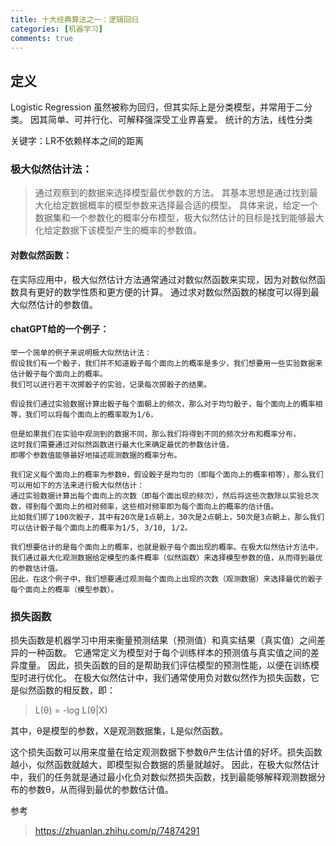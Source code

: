 ```yaml
---
title: 十大经典算法之一：逻辑回归
categories: [机器学习]
comments: true
---
```

## 定义
Logistic Regression 虽然被称为回归，但其实际上是分类模型，并常用于二分类。
因其简单、可并行化、可解释强深受工业界喜爱。
统计的方法，线性分类

关键字：LR不依赖样本之间的距离

### 极大似然估计法：
> 通过观察到的数据来选择模型最优参数的方法。
其基本思想是通过找到最大化给定数据概率的模型参数来选择最合适的模型。
具体来说，给定一个数据集和一个参数化的概率分布模型，极大似然估计的目标是找到能够最大化给定数据下该模型产生的概率的参数值。

#### 对数似然函数：
在实际应用中，极大似然估计方法通常通过对数似然函数来实现，因为对数似然函数具有更好的数学性质和更方便的计算。
通过求对数似然函数的梯度可以得到最大似然估计的参数值。

#### chatGPT给的一个例子：
```
举一个简单的例子来说明极大似然估计法：
假设我们有一个骰子，我们并不知道骰子每个面向上的概率是多少，我们想要用一些实验数据来估计骰子每个面向上的概率。
我们可以进行若干次掷骰子的实验，记录每次掷骰子的结果。

假设我们通过实验数据计算出骰子每个面朝上的频次，那么对于均匀骰子，每个面向上的概率相等，我们可以将每个面向上的概率取为1/6，

但是如果我们在实验中观测到的数据不同，那么我们将得到不同的频次分布和概率分布，
这时我们需要通过对似然函数进行最大化来确定最优的参数估计值，
即哪个参数值能够最好地描述观测数据的概率分布。

我们定义每个面向上的概率为参数θ，假设骰子是均匀的（即每个面向上的概率相等），那么我们可以用如下的方法来进行极大似然估计：
通过实验数据计算出每个面向上的次数（即每个面出现的频次），然后将这些次数除以实验总次数，得到每个面向上的相对频率，这些相对频率即为每个面向上的概率的估计值。
比如我们掷了100次骰子，其中有20次是1点朝上，30次是2点朝上，50次是3点朝上，那么我们可以估计骰子每个面向上的概率为1/5, 3/10, 1/2。

我们想要估计的是每个面向上的概率，也就是骰子每个面出现的概率。在极大似然估计方法中，我们通过最大化观测数据给定模型的条件概率（似然函数）来选择模型参数的值，从而得到最优的参数估计值。
因此，在这个例子中，我们想要通过观测每个面向上出现的次数（观测数据）来选择最优的骰子每个面向上的概率（模型参数）。
```
### 损失函数
损失函数是机器学习中用来衡量预测结果（预测值）和真实结果（真实值）之间差异的一种函数。
它通常定义为模型对于每个训练样本的预测值与真实值之间的差异度量。
因此，损失函数的目的是帮助我们评估模型的预测性能，以便在训练模型时进行优化。
在极大似然估计中，我们通常使用负对数似然作为损失函数，它是似然函数的相反数，即：

> L(θ) = -log L(θ|X)

其中，θ是模型的参数，X是观测数据集，L是似然函数。

这个损失函数可以用来度量在给定观测数据下参数θ产生估计值的好坏。损失函数越小，似然函数就越大，即模型拟合数据的质量就越好。
因此，在极大似然估计中，我们的任务就是通过最小化负对数似然损失函数，找到最能够解释观测数据分布的参数θ，从而得到最优的参数估计值。
	
参考
> https://zhuanlan.zhihu.com/p/74874291